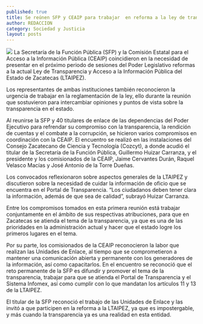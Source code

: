 ```yaml
---
published: true
title: Se reúnen SFP y CEAIP para trabajar  en reforma a la ley de transparencia
author: REDACCION
category: Sociedad y Justicia
layout: posts
---
```


![](http://i.imgur.com/eEebKlLm.jpg)
La Secretaría de la Función Pública (SFP) y la Comisión Estatal para el Acceso a la Información Pública (CEAIP) coincidieron en la necesidad de presentar en el próximo periodo de sesiones del Poder Legislativo reformas a la actual Ley de Transparencia y Acceso a la Información Pública del Estado de Zacatecas (LTAIPEZ). 

Los representantes de ambas instituciones también reconocieron la urgencia de trabajar en la reglamentación de la ley, ello durante la reunión que sostuvieron para intercambiar opiniones y puntos de vista sobre la transparencia en el estado.

Al reunirse la SFP y 40 titulares de enlace de las dependencias del Poder Ejecutivo para refrendar su compromiso con la transparencia, la rendición de cuentas y el combate a la corrupción, se hicieron varios compromisos en coordinación con la CEAIP.
El encuentro se realizó en las instalaciones del Consejo Zacatecano de Ciencia y Tecnología (Cozcyt), a donde acudió el titular de la Secretaría de la Función Pública, Guillermo Huizar Carranza, y el presidente y los comisionados de la CEAIP, Jaime Cervantes Durán, Raquel Velasco Macías y José Antonio de la Torre Dueñas.

Los convocados reflexionaron sobre aspectos generales de la LTAIPEZ y discutieron sobre la necesidad de cuidar la información de oficio que se encuentra en el Portal de Transparencia. “Los ciudadanos deben tener clara la información, además de que sea de calidad”, subrayó Huizar Carranza.

Entre los compromisos tomados en esta primera reunión está trabajar conjuntamente en el ámbito de sus respectivas atribuciones, para que en Zacatecas se atienda el tema de la transparencia, ya que es una de las prioridades en la administración actual y hacer que el estado logre los primeros lugares en el tema.

Por su parte, los comisionados de la CEAIP reconocieron la labor que realizan las Unidades de Enlace, al tiempo que se comprometieron a mantener una comunicación abierta y permanente con los generadores de la información, así como capacitarlos.
En el encuentro se reconoció que el reto permanente de la SFP es difundir y promover el tema de la transparencia, trabajar para que se atienda el Portal de Transparencia y el Sistema Infomex, así como cumplir con lo que mandatan los artículos 11 y 13 de la LTAIPEZ.

El titular de la SFP reconoció el trabajo de las Unidades de Enlace y las invitó a que participen en la reforma a la LTAIPEZ, ya que es impostergable, y más cuando la transparencia ya es una realidad en esta entidad.
